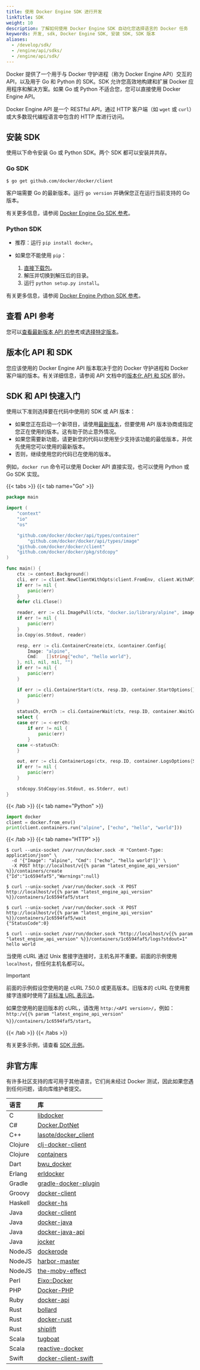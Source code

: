 ```yaml
---
title: 使用 Docker Engine SDK 进行开发
linkTitle: SDK
weight: 10
description: 了解如何使用 Docker Engine SDK 自动化您选择语言的 Docker 任务
keywords: 开发, sdk, Docker Engine SDK, 安装 SDK, SDK 版本
aliases:
  - /develop/sdk/
  - /engine/api/sdks/
  - /engine/api/sdk/
---
```


Docker 提供了一个用于与 Docker 守护进程（称为 Docker Engine API）交互的 API，以及用于 Go 和 Python 的 SDK。SDK 允许您高效地构建和扩展 Docker 应用程序和解决方案。如果 Go 或 Python 不适合您，您可以直接使用 Docker Engine API。

Docker Engine API 是一个 RESTful API，通过 HTTP 客户端（如 `wget` 或 `curl`）或大多数现代编程语言中包含的 HTTP 库进行访问。

## 安装 SDK

使用以下命令安装 Go 或 Python SDK。两个 SDK 都可以安装并共存。

### Go SDK

```console
$ go get github.com/docker/docker/client
```

客户端需要 Go 的最新版本。运行 `go version` 并确保您正在运行当前支持的 Go 版本。

有关更多信息，请参阅 [Docker Engine Go SDK 参考](https://godoc.org/github.com/docker/docker/client)。

### Python SDK

- 推荐：运行 `pip install docker`。

- 如果您不能使用 `pip`：

  1.  [直接下载包](https://pypi.python.org/pypi/docker/)。
  2.  解压并切换到解压后的目录。
  3.  运行 `python setup.py install`。

有关更多信息，请参阅 [Docker Engine Python SDK 参考](https://docker-py.readthedocs.io/)。

## 查看 API 参考

您可以[查看最新版本 API 的参考](/reference/api/engine/latest/)或[选择特定版本](/reference/api/engine/version-history/)。

## 版本化 API 和 SDK

您应该使用的 Docker Engine API 版本取决于您的 Docker 守护进程和 Docker 客户端的版本。有关详细信息，请参阅 API 文档中的[版本化 API 和 SDK](/reference/api/engine/#versioned-api-and-sdk) 部分。

## SDK 和 API 快速入门

使用以下准则选择要在代码中使用的 SDK 或 API 版本：

- 如果您正在启动一个新项目，请使用[最新版本](/reference/api/engine/latest/)，但要使用 API 版本协商或指定您正在使用的版本。这有助于防止意外情况。
- 如果您需要新功能，请更新您的代码以使用至少支持该功能的最低版本，并优先使用您可以使用的最新版本。
- 否则，继续使用您的代码已在使用的版本。

例如，`docker run` 命令可以使用 Docker API 直接实现，也可以使用 Python 或 Go SDK 实现。

{{< tabs >}}
{{< tab name="Go" >}}

```go
package main

import (
	"context"
	"io"
	"os"

	"github.com/docker/docker/api/types/container"
        "github.com/docker/docker/api/types/image"
	"github.com/docker/docker/client"
	"github.com/docker/docker/pkg/stdcopy"
)

func main() {
    ctx := context.Background()
    cli, err := client.NewClientWithOpts(client.FromEnv, client.WithAPIVersionNegotiation())
    if err != nil {
        panic(err)
    }
    defer cli.Close()

    reader, err := cli.ImagePull(ctx, "docker.io/library/alpine", image.PullOptions{})
    if err != nil {
        panic(err)
    }
    io.Copy(os.Stdout, reader)

    resp, err := cli.ContainerCreate(ctx, &container.Config{
        Image: "alpine",
        Cmd:   []string{"echo", "hello world"},
    }, nil, nil, nil, "")
    if err != nil {
        panic(err)
    }

    if err := cli.ContainerStart(ctx, resp.ID, container.StartOptions{}); err != nil {
        panic(err)
    }

    statusCh, errCh := cli.ContainerWait(ctx, resp.ID, container.WaitConditionNotRunning)
    select {
    case err := <-errCh:
        if err != nil {
            panic(err)
        }
    case <-statusCh:
    }

    out, err := cli.ContainerLogs(ctx, resp.ID, container.LogsOptions{ShowStdout: true})
    if err != nil {
        panic(err)
    }

    stdcopy.StdCopy(os.Stdout, os.Stderr, out)
}
```

{{< /tab >}}
{{< tab name="Python" >}}

```python
import docker
client = docker.from_env()
print(client.containers.run("alpine", ["echo", "hello", "world"]))
```

{{< /tab >}}
{{< tab name="HTTP" >}}

```console
$ curl --unix-socket /var/run/docker.sock -H "Content-Type: application/json" \
  -d '{"Image": "alpine", "Cmd": ["echo", "hello world"]}' \
  -X POST http://localhost/v{{% param "latest_engine_api_version" %}}/containers/create
{"Id":"1c6594faf5","Warnings":null}

$ curl --unix-socket /var/run/docker.sock -X POST http://localhost/v{{% param "latest_engine_api_version" %}}/containers/1c6594faf5/start

$ curl --unix-socket /var/run/docker.sock -X POST http://localhost/v{{% param "latest_engine_api_version" %}}/containers/1c6594faf5/wait
{"StatusCode":0}

$ curl --unix-socket /var/run/docker.sock "http://localhost/v{{% param "latest_engine_api_version" %}}/containers/1c6594faf5/logs?stdout=1"
hello world
```

当使用 cURL 通过 Unix 套接字连接时，主机名并不重要。前面的示例使用 `localhost`，但任何主机名都可以。

> [!IMPORTANT]
>
> 前面的示例假设您使用的是 cURL 7.50.0 或更高版本。旧版本的 cURL 在使用套接字连接时使用了[非标准 URL 表示法](https://github.com/moby/moby/issues/17960)。
>
> 如果您使用的是旧版本的 cURL，请改用 `http:/<API version>/`，例如：`http:/v{{% param "latest_engine_api_version" %}}/containers/1c6594faf5/start`。

{{< /tab >}}
{{< /tabs >}}

有关更多示例，请查看 [SDK 示例](examples.md)。

## 非官方库

有许多社区支持的库可用于其他语言。它们尚未经过 Docker 测试，因此如果您遇到任何问题，请向库维护者提交。

| 语言              | 库                                                                     |
|:----------------------|:----------------------------------------------------------------------------|
| C                     | [libdocker](https://github.com/danielsuo/libdocker)                         |
| C#                    | [Docker.DotNet](https://github.com/ahmetalpbalkan/Docker.DotNet)            |
| C++                   | [lasote/docker_client](https://github.com/lasote/docker_client)             |
| Clojure               | [clj-docker-client](https://github.com/into-docker/clj-docker-client)       |
| Clojure               | [contajners](https://github.com/lispyclouds/contajners)                     |
| Dart                  | [bwu_docker](https://github.com/bwu-dart/bwu_docker)                        |
| Erlang                | [erldocker](https://github.com/proger/erldocker)                            |
| Gradle                | [gradle-docker-plugin](https://github.com/gesellix/gradle-docker-plugin)    |
| Groovy                | [docker-client](https://github.com/gesellix/docker-client)                  |
| Haskell               | [docker-hs](https://github.com/denibertovic/docker-hs)                      |
| Java                  | [docker-client](https://github.com/spotify/docker-client)                   |
| Java                  | [docker-java](https://github.com/docker-java/docker-java)                   |
| Java                  | [docker-java-api](https://github.com/amihaiemil/docker-java-api)            |
| Java                  | [jocker](https://github.com/ndeloof/jocker)                                 |
| NodeJS                | [dockerode](https://github.com/apocas/dockerode)                            |
| NodeJS                | [harbor-master](https://github.com/arhea/harbor-master)                     |
| NodeJS                | [the-moby-effect](https://github.com/leonitousconforti/the-moby-effect)     |
| Perl                  | [Eixo::Docker](https://github.com/alambike/eixo-docker)                     |
| PHP                   | [Docker-PHP](https://github.com/docker-php/docker-php)                      |
| Ruby                  | [docker-api](https://github.com/swipely/docker-api)                         |
| Rust                  | [bollard](https://github.com/fussybeaver/bollard)                           |
| Rust                  | [docker-rust](https://github.com/abh1nav/docker-rust)                       |
| Rust                  | [shiplift](https://github.com/softprops/shiplift)                           |
| Scala                 | [tugboat](https://github.com/softprops/tugboat)                             |
| Scala                 | [reactive-docker](https://github.com/almoehi/reactive-docker)               |
| Swift                 | [docker-client-swift](https://github.com/valeriomazzeo/docker-client-swift) |
